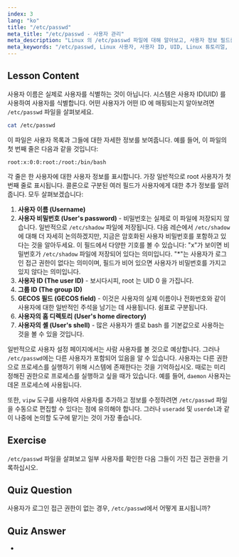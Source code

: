 ```yaml
---
index: 3
lang: "ko"
title: "/etc/passwd"
meta_title: "/etc/passwd - 사용자 관리"
meta_description: "Linux 의 /etc/passwd 파일에 대해 알아보고, 사용자 정보 필드를 이해하며, UID 가 어떻게 작동하는지 알아봅니다. 이 필수 구성 파일을 탐색합니다."
meta_keywords: "/etc/passwd, Linux 사용자, 사용자 ID, UID, Linux 튜토리얼, 초보자, 가이드, Linux 명령어"
---
```


## Lesson Content

사용자 이름은 실제로 사용자를 식별하는 것이 아닙니다. 시스템은 사용자 ID(UID) 를 사용하여 사용자를 식별합니다. 어떤 사용자가 어떤 ID 에 매핑되는지 알아보려면 `/etc/passwd` 파일을 살펴보세요.

```bash
cat /etc/passwd
```

이 파일은 사용자 목록과 그들에 대한 자세한 정보를 보여줍니다. 예를 들어, 이 파일의 첫 번째 줄은 다음과 같을 것입니다:

```plaintext
root:x:0:0:root:/root:/bin/bash
```

각 줄은 한 사용자에 대한 사용자 정보를 표시합니다. 가장 일반적으로 root 사용자가 첫 번째 줄로 표시됩니다. 콜론으로 구분된 여러 필드가 사용자에게 대한 추가 정보를 알려줍니다. 모두 살펴보겠습니다:

1. **사용자 이름 (Username)**
2. **사용자 비밀번호 (User's password)** - 비밀번호는 실제로 이 파일에 저장되지 않습니다. 일반적으로 `/etc/shadow` 파일에 저장됩니다. 다음 레슨에서 `/etc/shadow`에 대해 더 자세히 논의하겠지만, 지금은 암호화된 사용자 비밀번호를 포함하고 있다는 것을 알아두세요. 이 필드에서 다양한 기호를 볼 수 있습니다: "x"가 보이면 비밀번호가 `/etc/shadow` 파일에 저장되어 있다는 의미입니다. "\*"는 사용자가 로그인 접근 권한이 없다는 의미이며, 필드가 비어 있으면 사용자가 비밀번호를 가지고 있지 않다는 의미입니다.
3. **사용자 ID (The user ID)** - 보시다시피, root 는 UID 0 을 가집니다.
4. **그룹 ID (The group ID)**
5. **GECOS 필드 (GECOS field)** - 이것은 사용자의 실제 이름이나 전화번호와 같이 사용자에 대한 일반적인 주석을 남기는 데 사용됩니다. 쉼표로 구분됩니다.
6. **사용자의 홈 디렉토리 (User's home directory)**
7. **사용자의 셸 (User's shell)** - 많은 사용자가 셸로 bash 를 기본값으로 사용하는 것을 볼 수 있을 것입니다.

일반적으로 사용자 설정 페이지에서는 사람 사용자를 볼 것으로 예상합니다. 그러나 `/etc/passwd`에는 다른 사용자가 포함되어 있음을 알 수 있습니다. 사용자는 다른 권한으로 프로세스를 실행하기 위해 시스템에 존재한다는 것을 기억하십시오. 때로는 미리 정해진 권한으로 프로세스를 실행하고 싶을 때가 있습니다. 예를 들어, `daemon` 사용자는 데몬 프로세스에 사용됩니다.

또한, `vipw` 도구를 사용하여 사용자를 추가하고 정보를 수정하려면 `/etc/passwd` 파일을 수동으로 편집할 수 있다는 점에 유의해야 합니다. 그러나 `useradd` 및 `userdel`과 같이 나중에 논의할 도구에 맡기는 것이 가장 좋습니다.

## Exercise

`/etc/passwd` 파일을 살펴보고 일부 사용자를 확인한 다음 그들이 가진 접근 권한을 기록하십시오.

## Quiz Question

사용자가 로그인 접근 권한이 없는 경우, `/etc/passwd`에서 어떻게 표시됩니까?

## Quiz Answer

-
